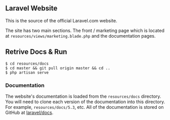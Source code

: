## Laravel Website

This is the source of the official Laravel.com website.

The site has two main sections. The front / marketing page which is located at `resources/views/marketing.blade.php` and the documentation pages.

## Retrive Docs & Run
```
$ cd resources/docs
$ cd master && git pull origin master && cd ..
$ php artisan serve
```

### Documentation

The website's documentation is loaded from the `resources/docs` directory. You will need to clone each version of the documentation into this directory. For example, `resources/docs/5.3`, etc. All of the documentation is stored on GitHub at [laravel/docs](https://github.com/laravel/docs).
